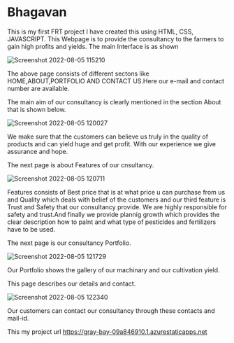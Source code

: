 # Bhagavan
This is my first FRT project
I have created this using HTML, CSS, JAVASCRIPT.
This Webpage is to provide the consultancy to the farmers to gain high profits and yields.
The main Interface is as shown

![Screenshot 2022-08-05 115210](https://user-images.githubusercontent.com/110655528/183014433-d6ed33f4-3f32-4987-9705-af03a843da36.png)


The above page consists of different sectons like HOME,ABOUT,PORTFOLIO AND CONTACT US.Here our e-mail and contact number are available.


The main aim of our consultancy is clearly mentioned in the section About that is shown below.


![Screenshot 2022-08-05 120027](https://user-images.githubusercontent.com/110655528/183015790-55f5a119-6824-4575-930e-9dbed9f5fc98.png)


We make sure that the customers can believe us truly in the quality of products and can yield huge and get profit.
With our experience we give assurance and hope.


The next page is about  Features of our cnsultancy.


![Screenshot 2022-08-05 120711](https://user-images.githubusercontent.com/110655528/183016836-4417de02-da81-47a7-94ed-d063ec28dc8b.png)


Features consists of Best price that is at what price u can purchase from us and Quality which deals with belief of the customers and our third feature is Trust and Safety that our consultancy provide.
We are highly responsible for safety and trust.And finally we provide plannig growth which provides the clear description how to palnt and what type of pesticides and fertilizers have to be used.


The next page is our consultancy Portfolio.


![Screenshot 2022-08-05 121729](https://user-images.githubusercontent.com/110655528/183018427-5774de7e-3743-4263-9274-e05f2c32e144.png)


Our Portfolio shows the gallery of our machinary and our cultivation yield.


This page describes our details and contact.



![Screenshot 2022-08-05 122340](https://user-images.githubusercontent.com/110655528/183019493-551c82e7-83c8-4746-8445-83b78c37affc.png)


Our customers can contact our consultancy through these contacts and mail-id.

This my project url    https://gray-bay-09a846910.1.azurestaticapps.net
